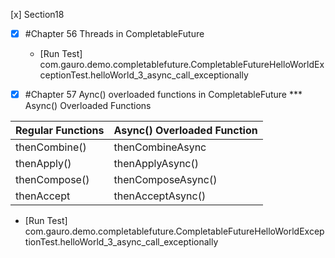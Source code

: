 [x] Section18
- [x] #Chapter 56 Threads in CompletableFuture
    - [Run Test] com.gauro.demo.completablefuture.CompletableFutureHelloWorldExceptionTest.helloWorld_3_async_call_exceptionally

- [x] #Chapter 57 Aync() overloaded functions in CompletableFuture
*** Async() Overloaded Functions

 |**Regular Functions**|**Async() Overloaded Function**|
 |---------------------|-------------------------------|
 |thenCombine()|thenCombineAsync|
 |thenApply()|thenApplyAsync()|
 |thenCompose()|thenComposeAsync()|
 |thenAccept|thenAcceptAsync()|  
- [Run Test] com.gauro.demo.completablefuture.CompletableFutureHelloWorldExceptionTest.helloWorld_3_async_call_exceptionally
  
